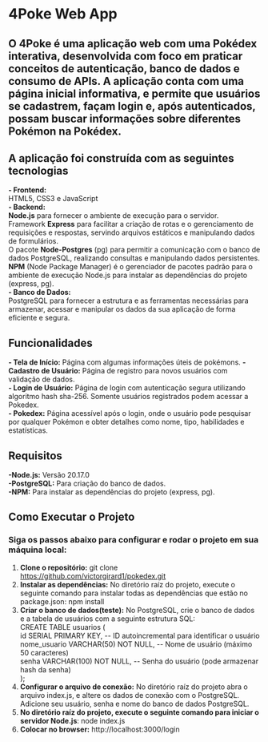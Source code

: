 # 4Poke Web App

## O 4Poke é uma aplicação web com uma Pokédex interativa, desenvolvida com foco em praticar conceitos de autenticação, banco de dados e consumo de APIs. A aplicação conta com uma página inicial informativa, e permite que usuários se cadastrem, façam login e, após autenticados, possam buscar informações sobre diferentes Pokémon na Pokédex.

## A aplicação foi construída com as seguintes tecnologias

**- Frontend:**  
HTML5, CSS3 e JavaScript  
**- Backend:**  
**Node.js** para fornecer o ambiente de execução para o servidor.  
Framework **Express** para facilitar a criação de rotas e o gerenciamento de requisições e respostas, servindo arquivos estáticos e manipulando dados de formulários.  
O pacote **Node-Postgres** (pg) para permitir a comunicação com o banco de dados PostgreSQL, realizando consultas e manipulando dados persistentes.  
**NPM** (Node Package Manager) é o gerenciador de pacotes padrão para o ambiente de execução Node.js para instalar as dependências do projeto (express, pg).  
**- Banco de Dados:**  
PostgreSQL para fornecer a estrutura e as ferramentas necessárias para armazenar, acessar e manipular os dados da sua aplicação de forma eficiente e segura.

## Funcionalidades  

**- Tela de Início:** Página com algumas informações úteis de pokémons. 
**- Cadastro de Usuário:** Página de registro para novos usuários com validação de dados.  
**- Login de Usuário:** Página de login com autenticação segura utilizando algoritmo hash sha-256. Somente usuários registrados podem acessar a Pokedex.  
**- Pokedex:** Página acessível após o login, onde o usuário pode pesquisar por qualquer Pokémon e obter detalhes como nome, tipo, habilidades e estatísticas.  

## Requisitos
**-Node.js:** Versão 20.17.0  
**-PostgreSQL:** Para criação do banco de dados.  
**-NPM:** Para instalar as dependências do projeto (express, pg).

## Como Executar o Projeto
### Siga os passos abaixo para configurar e rodar o projeto em sua máquina local:

1. **Clone o repositório:** git clone https://github.com/victorgirard1/pokedex.git  
2. **Instalar as dependências:** No diretório raíz do projeto, execute o seguinte comando para instalar todas as dependências que estão no package.json: npm install    
3. **Criar o banco de dados(teste):** No PostgreSQL, crie o banco de dados e a tabela de usuários com a seguinte estrutura SQL:    
CREATE TABLE usuarios (  
id SERIAL PRIMARY KEY,           -- ID autoincremental para identificar o usuário  
nome_usuario VARCHAR(50) NOT NULL, -- Nome de usuário (máximo 50 caracteres)  
senha VARCHAR(100) NOT NULL,      -- Senha do usuário (pode armazenar hash da senha)  
);  
4. **Configurar o arquivo de conexão:** No diretório raíz do projeto abra o arquivo index.js, e altere os dados de conexão com o PostgreSQL. Adicione seu usuário, senha e nome do banco de dados PostgreSQL. 
5. **No diretório raíz do projeto, execute o seguinte comando para iniciar o servidor Node.js**: node index.js  
6. **Colocar no browser:** http://localhost:3000/login
